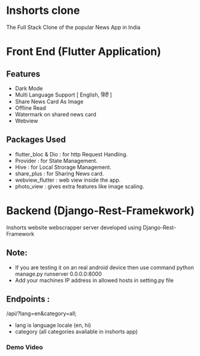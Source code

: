 # Inshorts clone

The Full Stack Clone of the popular News App in India

# Front End (Flutter Application)
## Features

- Dark Mode
- Multi Language Support [ English, हिंदी ]
- Share News Card As Image
- Offline Read
- Watermark on shared news card
- Webview


## Packages Used

- flutter_bloc & Dio : for http Request Handling.
- Provider : for State Management.
- Hive : for Local Strorage Management.
- share_plus : for Sharing News card.
- webview_flutter : web view inside the app.
- photo_view : gives extra features like image scaling.


# Backend (Django-Rest-Framekwork)

Inshorts website webscrapper server developed using Django-Rest-Framework

## Note:
   - If you are testing it on an real android device then use command python manage.py runserver 0.0.0.0:8000
   - Add your machines IP address in allowed hosts in setting.py file

## Endpoints : 
   /api/?lang=en&category=all;
   - lang is language locale (en, hi)
   - category (all categories avaliable in inshorts app)

### Demo Video

